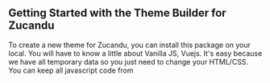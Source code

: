 ## Getting Started with the Theme Builder for Zucandu

<p>To create a new theme for Zucandu, you can install this package on your local. You will have to know a little about Vanilla JS, Vuejs. It's easy because we have all temporary data so you just need to change your HTML/CSS. You can keep all javascript code from <script> tag in Vue components if you don't know much about JS or Vue.</p>

<p>In this package, we have made it simple so that you can create a new theme. All data are .json files and you can see them in <code>/storage/app/public/data/</code>. When you complete the theme, you must create the package with the following structure. You can upload your theme to zucandu.com site and earn money.</p>
<div>_theme_name</div>
<div>____assets (your images)</div>
<div>____templates</div>
<div>_______storefront (where you work on)</div>
<div>__________plugins</div>
<div>__________scss</div>
<div>__________templates</div>
<div>__________...(Vue component .vue)</div>

## Setup Local Server and Install the Theme Builder

<p>Download the package and extract the package on your destination folder.</p>

<ol>
    <li><code>npm install</code></li>
    <li><code>php composer.phar update --no-scripts</code></li>
    <li>Change <code>.env.example</code> to <code>.env</code></li>    
    <li><code>php artisan storage:link</code></li>
    <li><code>php artisan key:generate</code></li>
    <li><a href="https://drive.google.com/file/d/1RvnnTmK21nExmFzxuy9jEW7cHdHz6kAX/view?usp=sharing" target="_blank">Download the data.zip</a> and extract it in <code>/storage/app/public</code>. This zip file includes .json data and images for the example theme.</li>
    <li>Open 2 CLI and run: <code>npm run watch</code> and <code>php artisan serve</code></li>
    <li>Open: <a href="http://localhost:8000" target="_blank">http://localhost:8000</a> and enjoy!</li>
</ol>

## How to Work

<p>All of theme files will be located at <code>/resources/js/components/themes/default/</code>. When you complete, you can pack your theme with above structure and upload your theme to https://zucandu.com</p>

## Some notes:

<p>- This package comes with everything needed to create a new Zucandu theme. You just need to know HTML CSS or SCSS. Kinda easy! Also, if you want to learn about Vuejs, this is a good package to start with.</p>
<p>- When you customize the layout on the product listing, the filter feature will not apply when you selected the filter option because all of data is temporary from <code>/storage/app/public/data/</code> however it should work when the URL looks like this:</p>

<p><code>http://localhost:8000/category/appliances?flt=m:2|m:3|a:1-2|r:4|p:100-120</code></p>

<p>- You can easy to change your data from <code>/storage/app/public/data/</code>. Keep all of fields and only change the data if it's necessary.</p>
